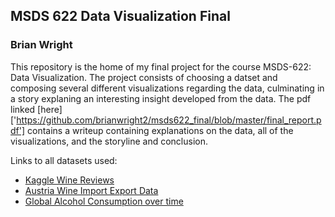 ## MSDS 622 Data Visualization Final
### Brian Wright


This repository is the home of my final project for the course MSDS-622: Data Visualization. The project consists of choosing a datset and composing several different visualizations regarding the data, culminating in a story explaning an interesting insight developed from the data. The pdf linked [here]['https://github.com/brianwright2/msds622_final/blob/master/final_report.pdf'] contains a writeup containing explanations on the data, all of the visualizations, and the storyline and conclusion. 


Links to all datasets used:
- [Kaggle Wine Reviews](https://www.kaggle.com/zynicide/wine-reviews)
- [Austria Wine Import Export Data](https://www.austrianwine.com/press-multimedia/statistics/)
- [Global Alcohol Consumption over time](https://ourworldindata.org/alcohol-consumption)

